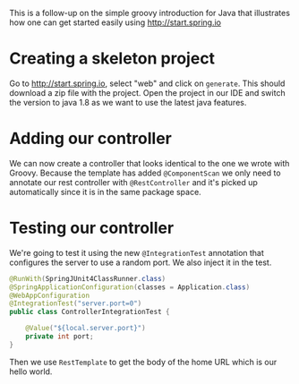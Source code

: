 This is a follow-up on the simple groovy introduction for Java that illustrates
how one can get started easily using <http://start.spring.io>

# Creating a skeleton project

Go to <http://start.spring.io>, select "web" and click on `generate`. This should
download a zip file with the project. Open the project in our IDE and switch the
version to java 1.8 as we want to use the latest java features.

# Adding our controller

We can now create a controller that looks identical to the one we wrote with
Groovy. Because the template has added `@ComponentScan` we only need to
annotate our rest controller with `@RestController` and it's picked up
automatically since it is in the same package space.

# Testing our controller

We're going to test it using the new `@IntegrationTest` annotation that
configures the server to use a random port. We also inject it in the test.

```java
@RunWith(SpringJUnit4ClassRunner.class)
@SpringApplicationConfiguration(classes = Application.class)
@WebAppConfiguration
@IntegrationTest("server.port=0")
public class ControllerIntegrationTest {

	@Value("${local.server.port}")
	private int port;
}
```

Then we use `RestTemplate` to get the body of the home URL which is our
hello world.

